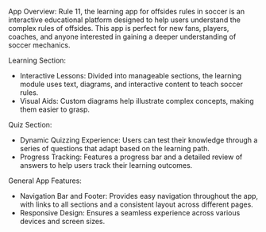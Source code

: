 App Overview:
Rule 11, the learning app for offsides rules in soccer is an interactive educational platform designed to help users understand the complex rules of offsides. This app is perfect for new fans, players, coaches, and anyone interested in gaining a deeper understanding of soccer mechanics.

Learning Section:
- Interactive Lessons: Divided into manageable sections, the learning module uses text, diagrams, and interactive content to teach soccer rules.
- Visual Aids: Custom diagrams help illustrate complex concepts, making them easier to grasp.

Quiz Section:
- Dynamic Quizzing Experience: Users can test their knowledge through a series of questions that adapt based on the learning path.
- Progress Tracking: Features a progress bar and a detailed review of answers to help users track their learning outcomes.

General App Features:
- Navigation Bar and Footer: Provides easy navigation throughout the app, with links to all sections and a consistent layout across different pages.
- Responsive Design: Ensures a seamless experience across various devices and screen sizes.